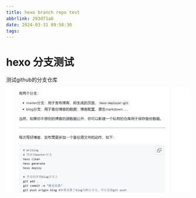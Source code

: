 ```yaml
---
title: hexo branch repo test
abbrlink: 293d71a6
date: 2024-03-31 09:58:30
tags:
---
```


# hexo 分支测试

测试github的分支仓库

![image-20240331102819840](./hexo-branch/image-20240331102819840.png)

